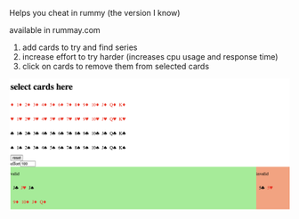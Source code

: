 Helps you cheat in rummy (the version I know)

available in rummay.com

1. add cards to try and find series
2. increase effort to try harder (increases cpu usage and response time)
3. click on cards to remove them from selected cards

![preview](preview.png)
